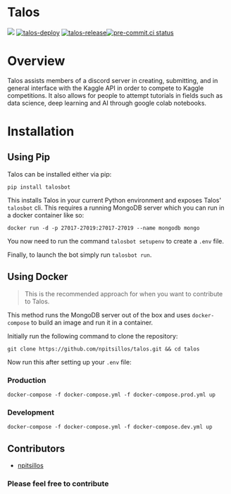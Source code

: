 # Talos

<a href="http://makeapullrequest.com"><img src="https://img.shields.io/badge/PRs-welcome-brightgreen.svg"></a> [![talos-deploy](https://github.com/npitsillos/talos/actions/workflows/talos-deploy.yml/badge.svg)](https://github.com/npitsillos/talos/actions/workflows/talos-deploy.yml) [![talos-release](https://github.com/npitsillos/talos/actions/workflows/talos-package.yml/badge.svg)](https://github.com/npitsillos/talos/actions/workflows/talos-package.yml)[![pre-commit.ci status](https://results.pre-commit.ci/badge/github/npitsillos/talos/main.svg)](https://results.pre-commit.ci/latest/github/npitsillos/talos/main)


# Overview
Talos assists members of a discord server in creating, submitting, and in general interface with the Kaggle API in order to compete to Kaggle competitions. It also allows for people to attempt tutorials in fields such as data science, deep learning and AI through google colab notebooks.

# Installation
## Using Pip
Talos can be installed either via pip:

`pip install talosbot`

This installs Talos in your current Python environment and exposes Talos' `talosbot` cli.  This requires a running MongoDB server which you can run in a docker container like so:

`docker run -d -p 27017-27019:27017-27019 --name mongodb mongo`

You now need to run the command `talosbot setupenv` to create a `.env` file.

Finally, to launch the bot simply run `talosbot run`.

## Using Docker
> This is the recommended approach for when you want to contribute to Talos.

This method runs the MongoDB server out of the box and uses `docker-compose` to build an image and run it in a container.

Initially run the following command to clone the repository:

`git clone https://github.com/npitsillos/talos.git && cd talos`

Now run this after setting up your `.env` file:

### Production

`docker-compose -f docker-compose.yml -f docker-compose.prod.yml up`

### Development
`docker-compose -f docker-compose.yml -f docker-compose.dev.yml up`

## Contributors
* [npitsillos](https://github.com/npitsillos)

### Please feel free to contribute